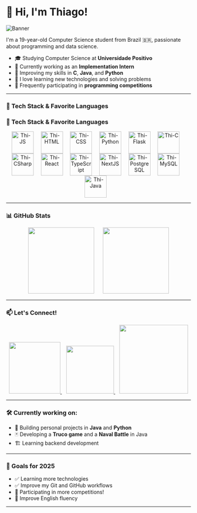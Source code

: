# 👋 Hi, I'm Thiago!

![Banner](https://capsule-render.vercel.app/api?type=waving&color=gradient&height=150&section=header&text=Welcome!&fontSize=40&fontColor=fff)

I'm a 19-year-old Computer Science student from Brazil 🇧🇷, passionate about programming and data science.

- 🎓 Studying Computer Science at **Universidade Positivo**
- 💼 Currently working as an **Implementation Intern**
- 🚀 Improving my skills in **C**, **Java**, and **Python**
- 🧠 I love learning new technologies and solving problems
- 🏁 Frequently participating in **programming competitions**

---

### 🧰 Tech Stack & Favorite Languages

### 🧰 Tech Stack & Favorite Languages

<p align="center">
  <img align="center" alt="Thi-JS" height="60" width="60" src="https://cdn.jsdelivr.net/gh/devicons/devicon@latest/icons/javascript/javascript-original.svg">&nbsp;&nbsp;&nbsp;&nbsp;
  <img align="center" alt="Thi-HTML" height="60" width="60" src="https://cdn.jsdelivr.net/gh/devicons/devicon@latest/icons/html5/html5-original.svg">&nbsp;&nbsp;&nbsp;&nbsp;
  <img align="center" alt="Thi-CSS" height="60" width="60" src="https://cdn.jsdelivr.net/gh/devicons/devicon@latest/icons/css3/css3-original.svg">&nbsp;&nbsp;&nbsp;&nbsp;
  <img align="center" alt="Thi-Python" height="60" width="60" src="https://cdn.jsdelivr.net/gh/devicons/devicon@latest/icons/python/python-original.svg">&nbsp;&nbsp;&nbsp;&nbsp;
  <img align="center" alt="Thi-Flask" height="60" width="60" src="https://cdn.jsdelivr.net/gh/devicons/devicon@latest/icons/flask/flask-original.svg">&nbsp;&nbsp;&nbsp;&nbsp;
  <img align="center" alt="Thi-C" height="60" width="60" src="https://cdn.jsdelivr.net/gh/devicons/devicon@latest/icons/c/c-original.svg">&nbsp;&nbsp;&nbsp;&nbsp;
  <img align="center" alt="Thi-CSharp" height="60" width="60" src="https://cdn.jsdelivr.net/gh/devicons/devicon@latest/icons/csharp/csharp-original.svg">&nbsp;&nbsp;&nbsp;&nbsp;
  <img align="center" alt="Thi-React" height="60" width="60" src="https://cdn.jsdelivr.net/gh/devicons/devicon@latest/icons/react/react-original.svg">&nbsp;&nbsp;&nbsp;&nbsp;
  <img align="center" alt="Thi-TypeScript" height="60" width="60" src="https://cdn.jsdelivr.net/gh/devicons/devicon@latest/icons/typescript/typescript-original.svg">&nbsp;&nbsp;&nbsp;&nbsp;
  <img align="center" alt="Thi-NextJS" height="60" width="60" src="https://cdn.jsdelivr.net/gh/devicons/devicon@latest/icons/nextjs/nextjs-original.svg">&nbsp;&nbsp;&nbsp;&nbsp;
  <img align="center" alt="Thi-PostgreSQL" height="60" width="60" src="https://cdn.jsdelivr.net/gh/devicons/devicon@latest/icons/postgresql/postgresql-original.svg">&nbsp;&nbsp;&nbsp;&nbsp;
  <img align="center" alt="Thi-MySQL" height="60" width="60" src="https://cdn.jsdelivr.net/gh/devicons/devicon@latest/icons/mysql/mysql-original.svg">&nbsp;&nbsp;&nbsp;&nbsp;
  <img align="center" alt="Thi-Java" height="60" width="60" src="https://cdn.jsdelivr.net/gh/devicons/devicon@latest/icons/java/java-original.svg">&nbsp;&nbsp;&nbsp;&nbsp;
</p>


---

### 📊 GitHub Stats

<p align="center">
  <img height="180em" src="https://github-readme-stats.vercel.app/api?username=medici1612&show_icons=true&theme=radical&hide=issues&count_private=true" />
  &nbsp;&nbsp;&nbsp;&nbsp;
  <img height="180em" src="https://github-readme-stats.vercel.app/api/top-langs/?username=medici1612&layout=compact&theme=radical&card_width=450" />
</p>

---

### 📫 Let's Connect!

<p align="center">
  <a href="https://www.linkedin.com/in/thiago-medici-36b945328/">
    <img src="https://img.shields.io/badge/LinkedIn-0077B5?style=for-the-badge&logo=linkedin&logoColor=white" width="140">
  </a>&nbsp;&nbsp;
  <a href="mailto:thimedicii@gmail.com">
    <img src="https://img.shields.io/badge/Email-D14836?style=for-the-badge&logo=gmail&logoColor=white" width="130">
  </a>&nbsp;&nbsp;
  <a href="https://www.instagram.com/thiago.medici/">
    <img src="https://img.shields.io/badge/Instagram-E4405F?style=for-the-badge&logo=instagram&logoColor=white" width="187">
  </a>
</p>

---

### 🛠️ Currently working on:
- 🔧 Building personal projects in **Java** and **Python**
- 🃏 Developing a **Truco game** and a **Naval Battle** in Java
- 🏗️ Learning backend development

---

### 🎯 Goals for 2025
- ✅ Learning more technologies  
- ✅ Improve my Git and GitHub workflows  
- 🚀 Participating in more competitions!  
- 💬 Improve English fluency

---
